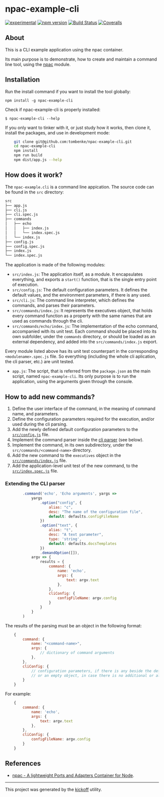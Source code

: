 npac-example-cli
================

[![experimental](http://badges.github.io/stability-badges/dist/experimental.svg)](http://github.com/badges/stability-badges)
[![npm version][npm-badge]][npm-url]
[![Build Status][travis-badge]][travis-url]
[![Coveralls][BadgeCoveralls]][Coveralls]

## About

This is a CLI example application using the npac container.

Its main purpose is to demonstrate, how to create and maintain a command line tool,
using the [npac](http://tombenke.github.io/npac) module.

## Installation

Run the install command if you want to install the tool globally:

    npm install -g npac-example-cli

Check if npac-example-cli is properly installed:

    $ npac-example-cli --help

If you only want to tinker with it, or just study how it works, then clone it, install the packages,
and use in development mode:

```bash
    git clone git@github.com:tombenke/npac-example-cli.git
    cd npac-example-cli
    npm install
    npm run build
    npm dist/app.js --help
```

## How does it work?

The `npac-example.cli` is a command line appication. The source code can be found in the `src` directory:

```bash
src
├── app.js
├── cli.js
├── cli.spec.js
├── commands
│   ├── echo
│   │   ├── index.js
│   │   └── index.spec.js
│   └── index.js
├── config.js
├── config.spec.js
├── index.js
└── index.spec.js
```

The application is made of the following modules:

- `src/index.js`: The application itself, as a module.
  It encapsulates everything, and exports a `start()` function, that is the single entry point of execution.
- `src/config.js`: The default configuration parameters.
  It defines the default values, and the environment parameters, if there is any used.
- `src/cli.js`: The command line interpreter, which defines the commands, and parses their parameters.
- `src/commands/index.js`: It represents the executives object,
   that holds every command function as a property with the same names that are used as commands through the cli.
- `src/commands/echo/index.js`: The implementation of the echo command, accompanied with its unit test.
  Each command should be placed into its own subfolder, under the `commands` directory,
  or should be loaded as an external dependency, and added into the `src/commands/index.js` export.

Every module listed above has its unit test counterpart in the corresponding `<modulename>.spec.js` file.
So everything (including the whole cli aplication, the cli parser, etc.) are unit tested.

- `app.js`: The script, that is referred from the `package.json` as the main script, named `npac-example-cli`.
  Its only purpose is to run the application, using the arguments given through the console.

## How to add new commands?

1. Define the user interface of the command, in the meaning of command name, and parameters.
2. Define the configuration parameters required for the execution, and/or used during the cli parsing.
3. Add the newly defined default configuration parameters to the [`src/config.js`](src/config.js) file.
4. Implement the command parser inside the [cli parser](src/cli.js) (see below).
5. Implement the command, in its own subdirectory, under the `src/commands/<command-name>` directory.
6. Add the new command to the `executives` object in the [`src/commands/index.js`](src/commands/index.js) file.
7. Add the application-level unit test of the new command, to the [`src/index.spec.js`](src/index.spec.js) file.

### Extending the CLI parser

```JavaScript
        .command('echo', 'Echo arguments', yargs =>
            yargs
                .option("config", {
                    alias: "c",
                    desc: "The name of the configuration file",
                    default: defaults.configFileName
                })
                .option("text", {
                    alias: "t",
                    desc: "A text parameter",
                    type: 'string',
                    default: defaults.docsTemplates
                })
                .demandOption([]),
            argv => {
                results = {
                    command: {
                        name: 'echo',
                        args: {
                            text: argv.text
                        },
                    },
                    cliConfig: {
                        configFileName: argv.config
                    }
                }
            }
        )
```

  The results of the parsing must be an object in the following format:

```JavaScript
    {
        command: {
            name: "<command-name>",
            args: {
                // dictionary of command arguments
            },
        },
        cliConfig: {
            // configuration parameters, if there is any beside the default ones,
            // or an empty object, in case there is no additional or altered config parameters
        }
    }
```

  For example:

```JavaScript
    {
        command: {
            name: 'echo',
            args: {
                text: argv.text
            },
        },
        cliConfig: {
            configFileName: argv.config
        }
    }
```



## References

- [npac - A lightweight Ports and Adapters Container for Node](https://github.com/tombenke/npac).

---

This project was generated by the [kickoff](https://github.com/tombenke/kickoff) utility.

[npm-badge]: https://badge.fury.io/js/npac-example-cli.svg
[npm-url]: https://badge.fury.io/js/npac-example-cli
[travis-badge]: https://api.travis-ci.org/tombenke/npac-example-cli.svg
[travis-url]: https://travis-ci.org/tombenke/npac-example-cli
[Coveralls]: https://coveralls.io/github/tombenke/npac-example-cli?branch=master
[BadgeCoveralls]: https://coveralls.io/repos/github/tombenke/npac-example-cli/badge.svg?branch=master

